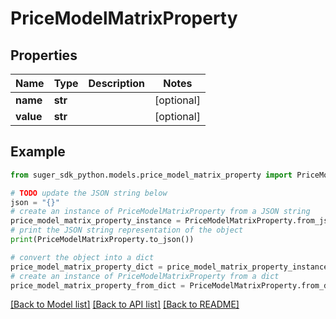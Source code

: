 # PriceModelMatrixProperty


## Properties

Name | Type | Description | Notes
------------ | ------------- | ------------- | -------------
**name** | **str** |  | [optional] 
**value** | **str** |  | [optional] 

## Example

```python
from suger_sdk_python.models.price_model_matrix_property import PriceModelMatrixProperty

# TODO update the JSON string below
json = "{}"
# create an instance of PriceModelMatrixProperty from a JSON string
price_model_matrix_property_instance = PriceModelMatrixProperty.from_json(json)
# print the JSON string representation of the object
print(PriceModelMatrixProperty.to_json())

# convert the object into a dict
price_model_matrix_property_dict = price_model_matrix_property_instance.to_dict()
# create an instance of PriceModelMatrixProperty from a dict
price_model_matrix_property_from_dict = PriceModelMatrixProperty.from_dict(price_model_matrix_property_dict)
```
[[Back to Model list]](../README.md#documentation-for-models) [[Back to API list]](../README.md#documentation-for-api-endpoints) [[Back to README]](../README.md)


